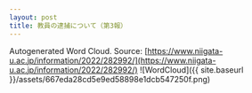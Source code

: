 ```yaml
---
layout: post
title: 教員の逮捕について（第3報）
---
```

Autogenerated Word Cloud.
Source\: [https://www.niigata-u.ac.jp/information/2022/282992/](https://www.niigata-u.ac.jp/information/2022/282992/)
![WordCloud]({{ site.baseurl }}/assets/667eda28cd5e9ed58898e1dcb547250f.png)